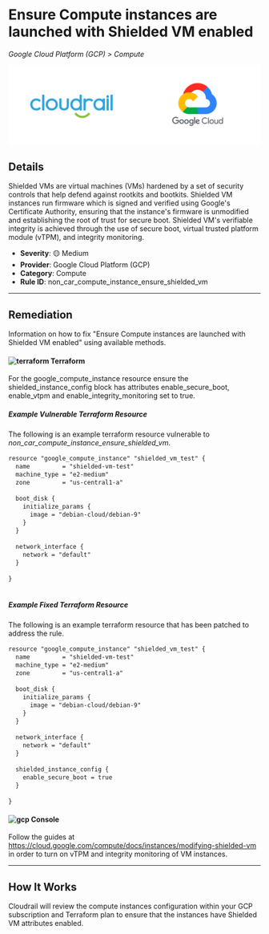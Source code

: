 # Ensure Compute instances are launched with Shielded VM enabled

*Google Cloud Platform (GCP) > Compute*

![Cloudrail and Google Cloud Platform (GCP) logos](../images/cloudrail_gcp.png)

## Details
Shielded VMs are virtual machines (VMs) hardened by a set of security controls that help defend against rootkits and bootkits. Shielded VM instances run firmware which is signed and verified using Google's Certificate Authority, ensuring that the instance's firmware is unmodified and establishing the root of trust for secure boot. Shielded VM's verifiable integrity is achieved through the use of secure boot, virtual trusted platform module (vTPM), and integrity monitoring.

- **Severity**: 🟡 Medium
- **Provider**: Google Cloud Platform (GCP)
- **Category**: Compute
- **Rule ID**: non_car_compute_instance_ensure_shielded_vm

---

## Remediation
Information on how to fix "Ensure Compute instances are launched with Shielded VM enabled" using available methods.


####  <img src="../_media/emojis/terraform.png" alt="terraform" width="20"/>  Terraform
For the google_compute_instance resource ensure the shielded_instance_config block has attributes enable_secure_boot, enable_vtpm and enable_integrity_monitoring set to true.



##### Example Vulnerable Terraform Resource
The following is an example terraform resource vulnerable to *non_car_compute_instance_ensure_shielded_vm*.
```hcl
resource "google_compute_instance" "shielded_vm_test" {
  name         = "shielded-vm-test"
  machine_type = "e2-medium"
  zone         = "us-central1-a"

  boot_disk {
    initialize_params {
      image = "debian-cloud/debian-9"
    }
  }

  network_interface {
    network = "default"
  }

}


```



##### Example Fixed Terraform Resource
The following is an example terraform resource that has been patched to address the rule.
```hcl
resource "google_compute_instance" "shielded_vm_test" {
  name         = "shielded-vm-test"
  machine_type = "e2-medium"
  zone         = "us-central1-a"

  boot_disk {
    initialize_params {
      image = "debian-cloud/debian-9"
    }
  }

  network_interface {
    network = "default"
  }

  shielded_instance_config {
    enable_secure_boot = true
  }

}

```







####  <img src="../_media/emojis/gcp.png" alt="gcp" width="20"/> Console
Follow the guides at <https://cloud.google.com/compute/docs/instances/modifying-shielded-vm> in order to turn on vTPM and integrity monitoring of VM instances.




---

## How It Works
Cloudrail will review the compute instances configuration within your GCP subscription and Terraform plan to ensure that the instances have Shielded VM attributes enabled.
